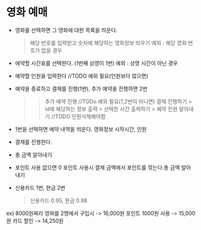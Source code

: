 # 영화 예매

* 영화를 선택하면 그 영화에 대한 목록을 띄운다.
    > 해당 번호를 입력받고 숫자에 해당하는 영화정보 띄우기
        예외 : 해당 영화 번호가 없을 경우

* 에약할 시간표를 선택한다. (1번째 상영이 1번)
        예외 : 상영 시간이 아닌 경우
* 예약할 인원을 입력한다 //TODO 예외 필요(인원보다 많으면)
* 예약을 종료하고 결제를 진행(1번), 추가 예약을 진행하면 2번
    >> 추가 예약 진행 //TODo 예외 필요(1,2번이 아니면)
    >> 결제 진행하기
        > id에 해당하는 정보 출력
        > 선택한 시간 출력하기
        > 예약 인원 알아내기 //TODO 인원삭제해야함

* 1번을 선택하면 예약 내역을 띄운다.
    영화정보 시작시간, 인원

* 결제를 진행한다.
* 총 금액 알아내기
* 포인트 사용 없으면 0
    포인트 사용시 결제 금액에서 포인트를 깎는다.총 금액 알아내기
* 신용카드 1번, 현금 2번
    > 신용카드 0.95, 현금 0.98

ex) 8000원짜리 영화를 2명에서 구입시 -> 16,000원
    포인트 1000원 사용                -> 15,000원
    카드 할인                       -> 14,250원
